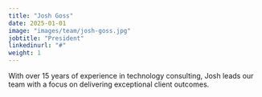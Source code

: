 ```yaml
---
title: "Josh Goss"
date: 2025-01-01
image: "images/team/josh-goss.jpg"
jobtitle: "President"
linkedinurl: "#"
weight: 1
---
```


With over 15 years of experience in technology consulting, Josh leads our team with a focus on delivering exceptional client outcomes.
